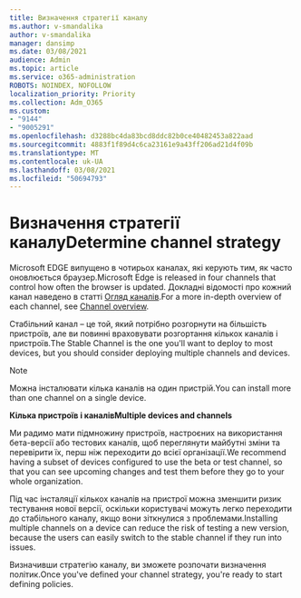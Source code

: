 ```yaml
---
title: Визначення стратегії каналу
ms.author: v-smandalika
author: v-smandalika
manager: dansimp
ms.date: 03/08/2021
audience: Admin
ms.topic: article
ms.service: o365-administration
ROBOTS: NOINDEX, NOFOLLOW
localization_priority: Priority
ms.collection: Adm_O365
ms.custom:
- "9144"
- "9005291"
ms.openlocfilehash: d3288bc4da83bcd8ddc82b0ce40482453a822aad
ms.sourcegitcommit: 4883f1f89d4c6ca23161e9a43ff206ad21d4f09b
ms.translationtype: MT
ms.contentlocale: uk-UA
ms.lasthandoff: 03/08/2021
ms.locfileid: "50694793"
---
```

# <a name="determine-channel-strategy"></a><span data-ttu-id="717a9-102">Визначення стратегії каналу</span><span class="sxs-lookup"><span data-stu-id="717a9-102">Determine channel strategy</span></span>

<span data-ttu-id="717a9-103">Microsoft EDGE випущено в чотирьох каналах, які керують тим, як часто оновлюється браузер.</span><span class="sxs-lookup"><span data-stu-id="717a9-103">Microsoft Edge is released in four channels that control how often the browser is updated.</span></span> <span data-ttu-id="717a9-104">Докладні відомості про кожний канал наведено в статті [Огляд каналів](https://docs.microsoft.com/DeployEdge/microsoft-edge-channels#channel-overview).</span><span class="sxs-lookup"><span data-stu-id="717a9-104">For a more in-depth overview of each channel, see [Channel overview](https://docs.microsoft.com/DeployEdge/microsoft-edge-channels#channel-overview).</span></span>

<span data-ttu-id="717a9-105">Стабільний канал – це той, який потрібно розгорнути на більшість пристроїв, але ви повинні враховувати розгортання кількох каналів і пристроїв.</span><span class="sxs-lookup"><span data-stu-id="717a9-105">The Stable Channel is the one you'll want to deploy to most devices, but you should consider deploying multiple channels and devices.</span></span>

> [!NOTE]
> <span data-ttu-id="717a9-106">Можна інсталювати кілька каналів на один пристрій.</span><span class="sxs-lookup"><span data-stu-id="717a9-106">You can install more than one channel on a single device.</span></span>

<span data-ttu-id="717a9-107">**Кілька пристроїв і каналів**</span><span class="sxs-lookup"><span data-stu-id="717a9-107">**Multiple devices and channels**</span></span>

<span data-ttu-id="717a9-108">Ми радимо мати підмножину пристроїв, настроєних на використання бета-версії або тестових каналів, щоб переглянути майбутні зміни та перевірити їх, перш ніж переходити до всієї організації.</span><span class="sxs-lookup"><span data-stu-id="717a9-108">We recommend having a subset of devices configured to use the beta or test channel, so that you can see upcoming changes and test them before they go to your whole organization.</span></span>

<span data-ttu-id="717a9-109">Під час інсталяції кількох каналів на пристрої можна зменшити ризик тестування нової версії, оскільки користувачі можуть легко переходити до стабільного каналу, якщо вони зіткнулися з проблемами.</span><span class="sxs-lookup"><span data-stu-id="717a9-109">Installing multiple channels on a device can reduce the risk of testing a new version, because the users can easily switch to the stable channel if they run into issues.</span></span>

<span data-ttu-id="717a9-110">Визначивши стратегію каналу, ви зможете розпочати визначення політик.</span><span class="sxs-lookup"><span data-stu-id="717a9-110">Once you've defined your channel strategy, you're ready to start defining policies.</span></span>

